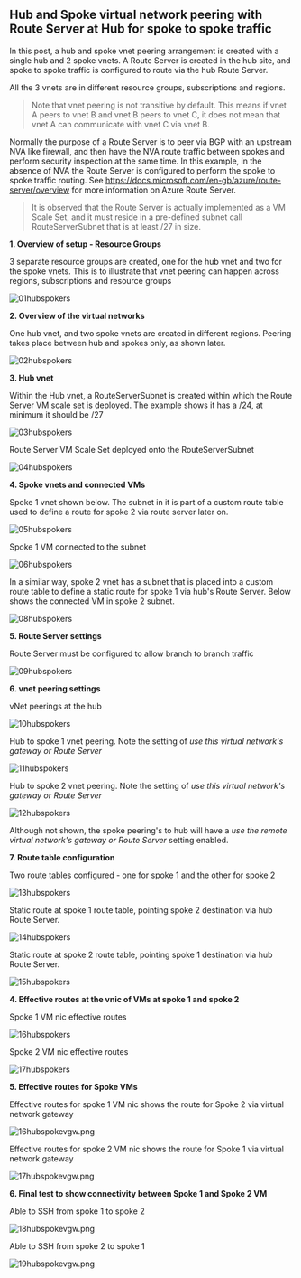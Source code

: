 ## Hub and Spoke virtual network peering with Route Server at Hub for spoke to spoke traffic

In this post, a hub and spoke vnet peering arrangement is created with a single hub and 2 spoke vnets. A Route Server is created in the hub site, and spoke to spoke traffic is configured to route via the hub Route Server.

All the 3 vnets are in different resource groups, subscriptions and regions. 

> Note that vnet peering is not transitive by default. This means if vnet A peers to vnet B and vnet B peers to vnet C, it does not mean that vnet A can communicate with vnet C via vnet B.

Normally the purpose of a Route Server is to peer via BGP with an upstream NVA like firewall, and then have the NVA route traffic between spokes and perform security inspection at the same time. In this example, in the absence of NVA the Route Server is configured to perform the spoke to spoke traffic routing. See https://docs.microsoft.com/en-gb/azure/route-server/overview for more information on Azure Route Server. 

> It is observed that the Route Server is actually implemented as a VM Scale Set, and it must reside in a pre-defined subnet call RouteServerSubnet that is at least /27 in size.


**1. Overview of setup - Resource Groups**

3 separate resource groups are created, one for the hub vnet and two for the spoke vnets. This is to illustrate that vnet peering can happen across regions, subscriptions and resource groups

![01hubspokers](https://github.com/chianw/chianw/blob/main/01hubspokers.png)

**2. Overview of the virtual networks**

One hub vnet, and two spoke vnets are created in different regions. Peering takes place between hub and spokes only, as shown later.

![02hubspokers](https://github.com/chianw/chianw/blob/main/02hubspokers.png)


**3. Hub vnet**

Within the Hub vnet, a RouteServerSubnet is created within which the Route Server VM scale set is deployed. The example shows it has a /24, at minimum it should be /27

![03hubspokers](https://github.com/chianw/chianw/blob/main/03hubspokers.png)

Route Server VM Scale Set deployed onto the RouteServerSubnet

![04hubspokers](https://github.com/chianw/chianw/blob/main/04hubspokers.png)


**4. Spoke vnets and connected VMs**

Spoke 1 vnet shown below. The subnet in it is part of a custom route table used to define a route for spoke 2 via route server later on.

![05hubspokers](https://github.com/chianw/chianw/blob/main/05hubspokers.png)

Spoke 1 VM connected to the subnet

![06hubspokers](https://github.com/chianw/chianw/blob/main/06hubspokers.png)

In a similar way, spoke 2 vnet has a subnet that is placed into a custom route table to define a static route for spoke 1 via hub's Route Server. Below shows the connected VM in spoke 2 subnet.

![08hubspokers](https://github.com/chianw/chianw/blob/main/08hubspokers.png)

**5. Route Server settings**

Route Server must be configured to allow branch to branch traffic

![09hubspokers](https://github.com/chianw/chianw/blob/main/09hubspokers.png)


**6. vnet peering settings**

vNet peerings at the hub

![10hubspokers](https://github.com/chianw/chianw/blob/main/10hubspokers.png)


Hub to spoke 1 vnet peering. Note the setting of *use this virtual network's gateway or Route Server*

![11hubspokers](https://github.com/chianw/chianw/blob/main/11hubspokers.png)

Hub to spoke 2 vnet peering. Note the setting of *use this virtual network's gateway or Route Server*

![12hubspokers](https://github.com/chianw/chianw/blob/main/12hubspokers.png)

Although not shown, the spoke peering's to hub will have a *use the remote virtual network's gateway or Route Server* setting enabled.

**7. Route table configuration**

Two route tables configured - one for spoke 1 and the other for spoke 2

![13hubspokers](https://github.com/chianw/chianw/blob/main/13hubspokers.png)

Static route at spoke 1 route table, pointing spoke 2 destination via hub Route Server.

![14hubspokers](https://github.com/chianw/chianw/blob/main/14hubspokers.png)

Static route at spoke 2 route table, pointing spoke 1 destination via hub Route Server.

![15hubspokers](https://github.com/chianw/chianw/blob/main/15hubspokers.png)



**4. Effective routes at the vnic of VMs at spoke 1 and spoke 2**

Spoke 1 VM nic effective routes

![16hubspokers](https://github.com/chianw/chianw/blob/main/16hubspokers.png)

Spoke 2 VM nic effective routes

![17hubspokers](https://github.com/chianw/chianw/blob/main/17hubspokers.png)


**5. Effective routes for Spoke VMs**

Effective routes for spoke 1 VM nic shows the route for Spoke 2 via virtual network gateway

![16hubspokevgw.png](https://github.com/chianw/chianw/blob/main/16hubspokevgw.png)

Effective routes for spoke 2 VM nic shows the route for Spoke 1 via virtual network gateway

![17hubspokevgw.png](https://github.com/chianw/chianw/blob/main/17hubspokevgw.png)



**6. Final test to show connectivity between Spoke 1 and Spoke 2 VM**  

Able to SSH from spoke 1 to spoke 2

![18hubspokevgw.png](https://github.com/chianw/chianw/blob/main/18hubspokevgw.png)

Able to SSH from spoke 2 to spoke 1

![19hubspokevgw.png](https://github.com/chianw/chianw/blob/main/19hubspokevgw.png)
